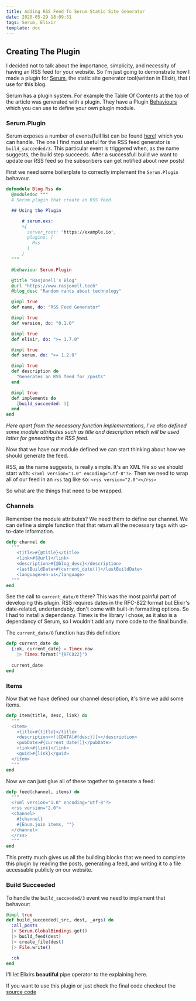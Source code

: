 ```yaml
---
title: Adding RSS Feed To Serum Static Site Generator
date: 2020-05-29 18:09:51
tags: Serum, Elixir
template: doc
---
```


## Creating The Plugin

I decided not to talk about the importance, simplicity, and necessity of having an RSS feed for your website. So I'm just going to demonstrate how I made a plugin for [Serum](https://github.com/Dalgona/Serum), the static site generator tool(written in Elixir), that I use for this blog.

Serum has a plugin system. For example the Table Of Contents at the top of the article was generated with a plugin. They have a Plugin [Behaviours](https://elixir-lang.org/getting-started/typespecs-and-behaviours.html#behaviours) which you can use to define your own plugin module.

### Serum.Plugin

Serum exposes a number of events(full list can be found [here](https://hexdocs.pm/serum/Serum.Plugin.html#content)) which you can handle. The one I find most useful for the RSS feed generator is `build_succeeded/3`. This particular event is triggered when, as the name suggests, the build step succeeds. After a successfull build we want to update our RSS feed so the subscribers can get notified about new posts!

First we need some boilerplate to correctly implement the `Serum.Plugin` behavour.

```elixir
defmodule Blog.Rss do
  @moduledoc """
  A Serum plugin that create an RSS feed.

  ## Using the Plugin

      # serum.exs:
      %{
        server_root: "https://example.io",
        plugins: [
          Rss
        ]
      }
  """

  @behaviour Serum.Plugin

  @title "Rasjonell's Blog"
  @url "https://www.rasjonell.tech"
  @blog_desc "Random rants about technology"

  @impl true
  def name, do: "RSS Feed Generator"

  @impl true
  def version, do: "0.1.0"

  @impl true
  def elixir, do: ">= 1.7.0"

  @impl true
  def serum, do: ">= 1.2.0"

  @impl true
  def description do
    "Generates an RSS feed for /posts"
  end

  @impl true
  def implements do
    [build_succeeded: 3]
  end
end
```

_Here apart from the necessary function implementations, I've also defined some module attributes such as title and description which will be used latter for generating the RSS feed._

Now that we have our module defined we can start thinking about how we should generate the feed.

RSS, as the name suggests, is really simple.
It's an XML file so we should start with: `<?xml version="1.0" encoding="utf-8"?>`.
Then we need to wrap all of our feed in an `rss` tag like so: `<rss version="2.0"></rss>`

So what are the things that need to be wrapped.

### Channels

Remember the module attributes? We need them to define our channel.
We can define a simple function that that return all the necessary tags with up-to-date information.

```elixir
defp channel do
  """
    <title>#{@title}</title>
    <link>#{@url}</link>
    <description>#{@blog_desc}</description>
    <lastBuildDate>#{current_date()}</lastBuildDate>
    <language>en-us</language>
  """
end
```

See the call to `current_date/0` there? This was the most painful part of developing this plugin. RSS requires dates in the RFC-822 format but Elixir's date-related, undertandably, don't come with built-in formatting options. So I had to install a dependancy. Timex is the library I chose, as it also is a dependancy of Serum, so I wouldn't add any more code to the final bundle.

The `current_date/0` function has this definition:
```elixir
defp current_date do
  {:ok, current_date} = Timex.now
    |> Timex.format("{RFC822}")
  
  current_date
end
```

### Items

Now that we have defined our channel description, it's time we add some items.

```elixir
defp item(title, desc, link) do
  """
  <item>
    <title>#{title}</title>
    <description><![CDATA[#{desc}]]></description>
    <pubDate>#{current_date()}</pubDate>
    <link>#{link}</link>
    <guid>#{link}</guid>
  </item>
  """
end
```

Now we can just glue all of these together to generate a feed:

```elixir
defp feed(channel, items) do
  """
  <?xml version="1.0" encoding="utf-8"?>
  <rss version="2.0">
  <channel>
    #{channel}
    #{Enum.join items, ""}
  </channel>
  </rss>
  """
end
```

This pretty much gives us all the building blocks that we need to complete this plugin by reading the posts, generating a feed, and writing it to a file accessable publicly on our website.


### Build Succeeded

To handle the `build_succeeded/3` event we need to implement that behavour:

```elixir
@impl true
def build_succeeded(_src, dest, _args) do
  :all_posts
  |> Serum.GlobalBindings.get()
  |> build_feed(dest)
  |> create_file(dest)
  |> File.write()

  :ok
end
```

I'll let Elixirs **beautiful** pipe operator to the explaining here.

If you want to use this plugin or just check the final code checkout the [source code](https://github.com/rasjonell/rasjonell.github.io/blob/master/lib/blog/rss.ex)
